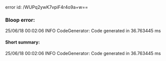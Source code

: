 error id: /WUPq2ywK7vpiF4r4o9a+w==
### Bloop error:

25/06/18 00:02:06 INFO CodeGenerator: Code generated in 36.763445 ms
#### Short summary: 

25/06/18 00:02:06 INFO CodeGenerator: Code generated in 36.763445 ms
